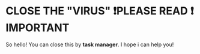 # CLOSE THE "VIRUS" ❗PLEASE READ ❗ IMPORTANT
So hello!
You can close this by **task manager**.
I hope i can help you!
